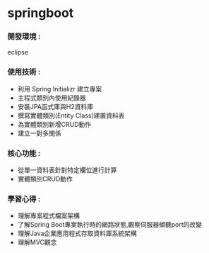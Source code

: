 <!DOCTYPE html>
<html lang="en">
<head>
<meta charset="UTF-8">
<meta name="viewport" content="width=device-width, initial-scale=1.0">

</head>
<body>
  <h1>springboot</h1>
  <div>
    <h3>開發環境 :</h3>
    <p>eclipse</p>
  </div>
  <div>
    <h3>使用技術 :</h3>
    <ul>
      <li>利用 Spring Initializr 建立專案</li>
      <li>主程式類別內使用紀錄器</li>
      <li>安裝JPA函式庫與H2資料庫</li>
      <li>撰寫實體類別(Entity Class)建置資料表</li>
      <li>為實體類別新增CRUD動作</li>
      <li>建立一對多關係</li>
    </ul>
  </div>
  <div>
    <h3>核心功能 :</h3>
    <ul>
      <li>從單一資料表針對特定欄位進行計算</li>
      <li>實體類別CRUD動作</li>
    </ul>
  </div>
  <div>
    <h3>學習心得 :</h3>
    <ul>
      <li>理解專案程式檔案架構</li>
      <li>了解Spring Boot專案執行時的網路狀態,觀察伺服器傾聽port的改變</li>
      <li>理解Java企業應用程式存取資料庫系統架構</li>
      <li>理解MVC觀念</li>
    </ul>
  </div>
</body>
</html>

